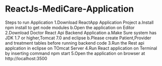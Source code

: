 # ReactJs-MediCare-Application
Steps to run Application
1.Download ReactApp Application Project 
  a.Install npm install to get node modules
  b.Open the application on Editor
2.Download Doctor React Api Backend Application
  a.Make Sure system has JDK 1.7 or higher,Tomcat 7.0 and eclipse 
  b.Please create Patient,Provider and treatment tables before running backend code
3.Run the Rest api applcation in eclipse on TOmcat Server
4.Run React application on Terminal by inserting command npm start
5.Open the application on browser at http://localhost:3500

